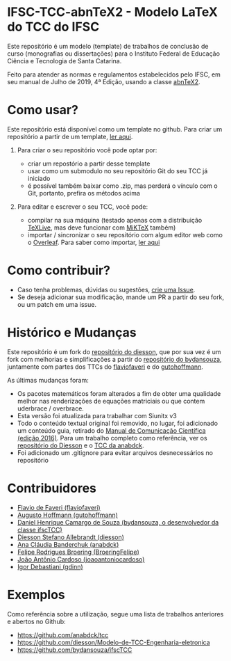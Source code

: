 # IFSC-TCC-abnTeX2 - Modelo LaTeX do TCC do IFSC  

Este repositório é um modelo (template) de trabalhos de conclusão
de curso (monografias ou dissertações) para o Instituto Federal de Educação Ciência e Tecnologia de Santa Catarina.

Feito para atender as normas e regulamentos estabelecidos pelo IFSC, em seu manual 
de Julho de 2019, 4ª Edição, usando a classe [abnTeX2](https://github.com/abntex/abntex2).

# Como usar?  
Este repositório está disponível como um template no github. Para criar um 
repositório a partir de um template, [ler aqui](https://docs.github.com/pt/github/creating-cloning-and-archiving-repositories/creating-a-repository-on-github/creating-a-repository-from-a-template).

1. Para criar o seu repositório você pode optar por:
   * criar um repostório a partir desse template
   * usar como um submodulo no seu repositório Git do seu TCC já iniciado
   * é possível também baixar como .zip, mas perderá o vínculo com o Git, portanto, prefira os métodos acima

2. Para editar e escrever o seu TCC, você pode:
   * compilar na sua máquina (testado apenas com a distribuição [TeXLive](https://www.tug.org/texlive/), mas deve funcionar com [MiKTeX](https://miktex.org/) também)
   * importar / sincronizar o seu repositório com algum editor web como o [Overleaf](https://www.overleaf.com). Para saber como importar, [ler aqui](https://pt.overleaf.com/learn/how-to/Using_Git_and_GitHub)

# Como contribuir?  
 * Caso tenha problemas, dúvidas ou sugestões, [crie uma Issue](https://github.com/joaoantoniocardoso/IFSC-TCC-abnTeX2/issues/new/choose).
 * Se deseja adicionar sua modificação, mande um PR a partir do seu fork, ou um patch em uma issue.

# Histórico e Mudanças  
Este repositório é um fork do [repositório do diesson](https://github.com/diesson/Modelo-de-TCC-Engenharia-eletronica), 
que por sua vez é um fork com melhorias e simplificações a partir do 
[repositório do bydansouza](https://github.com/bydansouza/ifscTCC), juntamente com partes dos TTCs do [flaviofaveri](https://github.com/flaviofaveri) e do [gutohoffmann](https://github.com/gutohoffmann).

As últimas mudanças foram:
 * Os pacotes matemáticos foram alterados a fim de obter uma qualidade melhor
   nas renderizações de equações matriciais ou que contem uderbrace / overbrace.
 * Esta versão foi atualizada para trabalhar com Siunitx v3
 * Todo o conteúdo textual original foi removido, no lugar, foi adicionado um
 conteúdo guia, retirado do [Manual de Comunicação Científica (edição 2016)](https://www.ifsc.edu.br/documents/30725/188971/IFSC_manual_comunicacao_cientifica_maio_2016.pdf/58c017ce-c9e1-e36f-03b7-ea26b58f7d97). 
   Para um trabalho completo como referência, ver os [repositório do Diesson](https://github.com/diesson/Modelo-de-TCC-Engenharia-eletronica) e o [TCC da anabdck](https://github.com/anabdck/tcc).
 * Foi adicionado um .gitignore para evitar arquivos desnecessários no repositório

# Contribuidores
 * [Flavio de Faveri (flaviofaveri)](https://github.com/flaviofaveri)
 * [Augusto Hoffmann (gutohoffmann)](https://github.com/gutohoffmann)
 * [Daniel Henrique Camargo de Souza (bydansouza, o desenvolvedor da classe ifscTCC)](https://github.com/bydansouza)
 * [Diesson Stefano Allebrandt (diesson)](https://github.com/diesson)
 * [Ana Cláudia Banderchuk (anabdck)](https://github.com/anabdck)
 * [Felipe Rodrigues Broering (BroeringFelipe)](https://github.com/BroeringFelipe)
 * [João Antônio Cardoso (joaoantoniocardoso)](https://github.com/joaoanoniocardoso)
 * [Igor Debastiani (gdinn)](https://github.com/gdinn)

# Exemplos
Como referência sobre a utilização, segue uma lista de trabalhos anteriores e abertos no Github:
* https://github.com/anabdck/tcc
* https://github.com/diesson/Modelo-de-TCC-Engenharia-eletronica
* https://github.com/bydansouza/ifscTCC
